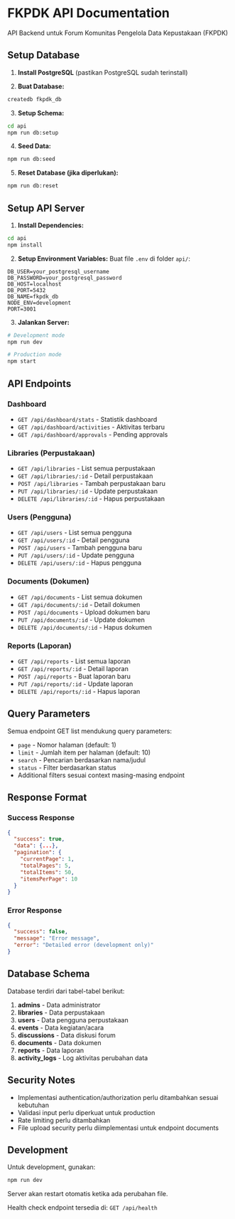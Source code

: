 
# FKPDK API Documentation

API Backend untuk Forum Komunitas Pengelola Data Kepustakaan (FKPDK)

## Setup Database

1. **Install PostgreSQL** (pastikan PostgreSQL sudah terinstall)

2. **Buat Database:**
```bash
createdb fkpdk_db
```

3. **Setup Schema:**
```bash
cd api
npm run db:setup
```

4. **Seed Data:**
```bash
npm run db:seed
```

5. **Reset Database (jika diperlukan):**
```bash
npm run db:reset
```

## Setup API Server

1. **Install Dependencies:**
```bash
cd api
npm install
```

2. **Setup Environment Variables:**
Buat file `.env` di folder `api/`:
```env
DB_USER=your_postgresql_username
DB_PASSWORD=your_postgresql_password
DB_HOST=localhost
DB_PORT=5432
DB_NAME=fkpdk_db
NODE_ENV=development
PORT=3001
```

3. **Jalankan Server:**
```bash
# Development mode
npm run dev

# Production mode
npm start
```

## API Endpoints

### Dashboard
- `GET /api/dashboard/stats` - Statistik dashboard
- `GET /api/dashboard/activities` - Aktivitas terbaru  
- `GET /api/dashboard/approvals` - Pending approvals

### Libraries (Perpustakaan)
- `GET /api/libraries` - List semua perpustakaan
- `GET /api/libraries/:id` - Detail perpustakaan
- `POST /api/libraries` - Tambah perpustakaan baru
- `PUT /api/libraries/:id` - Update perpustakaan
- `DELETE /api/libraries/:id` - Hapus perpustakaan

### Users (Pengguna)
- `GET /api/users` - List semua pengguna
- `GET /api/users/:id` - Detail pengguna
- `POST /api/users` - Tambah pengguna baru
- `PUT /api/users/:id` - Update pengguna
- `DELETE /api/users/:id` - Hapus pengguna

### Documents (Dokumen)
- `GET /api/documents` - List semua dokumen
- `GET /api/documents/:id` - Detail dokumen
- `POST /api/documents` - Upload dokumen baru
- `PUT /api/documents/:id` - Update dokumen
- `DELETE /api/documents/:id` - Hapus dokumen

### Reports (Laporan)
- `GET /api/reports` - List semua laporan
- `GET /api/reports/:id` - Detail laporan
- `POST /api/reports` - Buat laporan baru
- `PUT /api/reports/:id` - Update laporan
- `DELETE /api/reports/:id` - Hapus laporan

## Query Parameters

Semua endpoint GET list mendukung query parameters:
- `page` - Nomor halaman (default: 1)
- `limit` - Jumlah item per halaman (default: 10)
- `search` - Pencarian berdasarkan nama/judul
- `status` - Filter berdasarkan status
- Additional filters sesuai context masing-masing endpoint

## Response Format

### Success Response
```json
{
  "success": true,
  "data": {...},
  "pagination": {
    "currentPage": 1,
    "totalPages": 5,
    "totalItems": 50,
    "itemsPerPage": 10
  }
}
```

### Error Response
```json
{
  "success": false,
  "message": "Error message",
  "error": "Detailed error (development only)"
}
```

## Database Schema

Database terdiri dari tabel-tabel berikut:

1. **admins** - Data administrator
2. **libraries** - Data perpustakaan
3. **users** - Data pengguna perpustakaan
4. **events** - Data kegiatan/acara
5. **discussions** - Data diskusi forum
6. **documents** - Data dokumen
7. **reports** - Data laporan
8. **activity_logs** - Log aktivitas perubahan data

## Security Notes

- Implementasi authentication/authorization perlu ditambahkan sesuai kebutuhan
- Validasi input perlu diperkuat untuk production
- Rate limiting perlu ditambahkan
- File upload security perlu diimplementasi untuk endpoint documents

## Development

Untuk development, gunakan:
```bash
npm run dev
```

Server akan restart otomatis ketika ada perubahan file.

Health check endpoint tersedia di: `GET /api/health`
